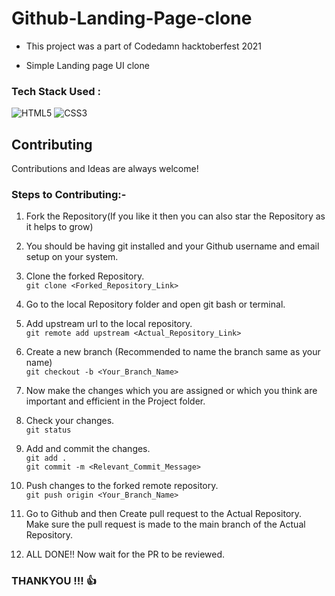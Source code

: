 # Github-Landing-Page-clone

- This project was a part of Codedamn hacktoberfest 2021

- Simple Landing page UI clone

### Tech Stack Used : 

![HTML5](https://img.shields.io/badge/html5-%23E34F26.svg?style=for-the-badge&logo=html5&logoColor=white)
![CSS3](https://img.shields.io/badge/css3-%231572B6.svg?style=for-the-badge&logo=css3&logoColor=white)


## Contributing

Contributions and Ideas are always welcome!

### Steps to  Contributing:-

1. Fork the Repository(If you like it then you can also star the Repository as it helps to grow)

2. You should be having git installed and your Github username and email setup on your system.

3. Clone the forked Repository.  
`git clone <Forked_Repository_Link>`

4. Go to the local Repository folder and open git bash or terminal. 

5. Add upstream url to the local repository.  
`git remote add upstream <Actual_Repository_Link>`

6. Create a new branch (Recommended to name the branch same as your name)  
`git checkout -b <Your_Branch_Name>`

7. Now make the changes which you are assigned or which you think are important and efficient in the Project folder.

8. Check your changes.  
`git status`

9. Add and commit the changes.  
`git add .`  
`git commit -m <Relevant_Commit_Message>`

10. Push changes to the forked remote repository.  
`git push origin <Your_Branch_Name>`

11. Go to Github and then Create pull request to the Actual Repository. Make sure the pull request is made to the main branch of the Actual Repository.

12. ALL DONE!! Now wait for the PR to be reviewed.


### THANKYOU !!! 👍